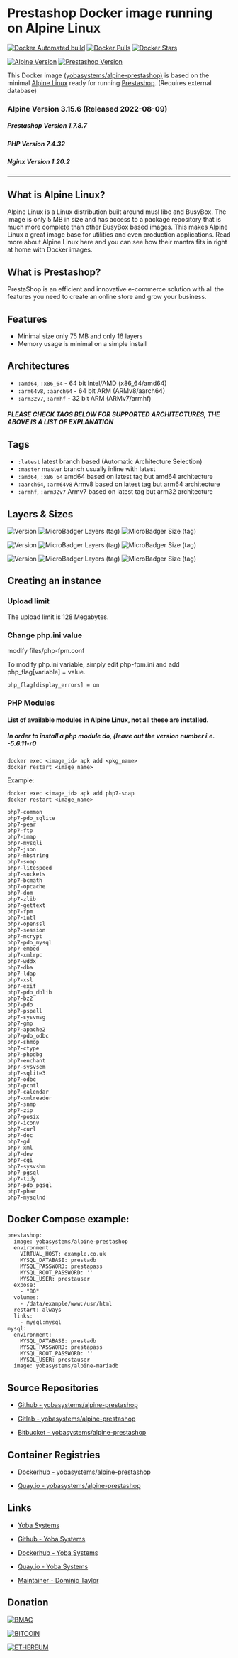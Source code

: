 # Prestashop Docker image running on Alpine Linux

[![Docker Automated build](https://img.shields.io/docker/automated/yobasystems/alpine-prestashop.svg?style=for-the-badge&logo=docker)](https://hub.docker.com/r/yobasystems/alpine-prestashop/)
[![Docker Pulls](https://img.shields.io/docker/pulls/yobasystems/alpine-prestashop.svg?style=for-the-badge&logo=docker)](https://hub.docker.com/r/yobasystems/alpine-prestashop/)
[![Docker Stars](https://img.shields.io/docker/stars/yobasystems/alpine-prestashop.svg?style=for-the-badge&logo=docker)](https://hub.docker.com/r/yobasystems/alpine-prestashop/)

[![Alpine Version](https://img.shields.io/badge/Alpine%20version-v3.15.6-green.svg?style=for-the-badge)](https://alpinelinux.org/)
[![Prestashop Version](https://img.shields.io/badge/Prestashop%20version-v1.7.8.7-green.svg?style=for-the-badge)](https://www.prestashop.com/en)


This Docker image [(yobasystems/alpine-prestashop)](https://hub.docker.com/r/yobasystems/alpine-prestashop/) is based on the minimal [Alpine Linux](https://alpinelinux.org/) ready for running [Prestashop](https://www.prestashop.com/en). (Requires external database)

### Alpine Version 3.15.6 (Released 2022-08-09)
##### Prestashop Version 1.7.8.7
##### PHP Version 7.4.32
##### Nginx Version 1.20.2

----

## What is Alpine Linux?
Alpine Linux is a Linux distribution built around musl libc and BusyBox. The image is only 5 MB in size and has access to a package repository that is much more complete than other BusyBox based images. This makes Alpine Linux a great image base for utilities and even production applications. Read more about Alpine Linux here and you can see how their mantra fits in right at home with Docker images.

## What is Prestashop?
PrestaShop is an efficient and innovative e-commerce solution with all the features you need to create an online store and grow your business.

## Features

* Minimal size only 75 MB and only 16 layers
* Memory usage is minimal on a simple install

## Architectures

* ```:amd64```, ```:x86_64``` - 64 bit Intel/AMD (x86_64/amd64)
* ```:arm64v8```, ```:aarch64``` - 64 bit ARM (ARMv8/aarch64)
* ```:arm32v7```, ```:armhf``` - 32 bit ARM (ARMv7/armhf)

##### PLEASE CHECK TAGS BELOW FOR SUPPORTED ARCHITECTURES, THE ABOVE IS A LIST OF EXPLANATION

## Tags

* ```:latest``` latest branch based (Automatic Architecture Selection)
* ```:master``` master branch usually inline with latest
* ```:amd64```, ```:x86_64```  amd64 based on latest tag but amd64 architecture
* ```:aarch64```, ```:arm64v8``` Armv8 based on latest tag but arm64 architecture
* ```:armhf```, ```:arm32v7``` Armv7 based on latest tag but arm32 architecture

## Layers & Sizes

![Version](https://img.shields.io/badge/version-amd64-blue.svg?style=for-the-badge)
![MicroBadger Layers (tag)](https://img.shields.io/microbadger/layers/yobasystems/alpine-prestashop/amd64.svg?style=for-the-badge)
![MicroBadger Size (tag)](https://img.shields.io/microbadger/image-size/yobasystems/alpine-prestashop/amd64.svg?style=for-the-badge)

![Version](https://img.shields.io/badge/version-aarch64-blue.svg?style=for-the-badge)
![MicroBadger Layers (tag)](https://img.shields.io/microbadger/layers/yobasystems/alpine-prestashop/aarch64.svg?style=for-the-badge)
![MicroBadger Size (tag)](https://img.shields.io/microbadger/image-size/yobasystems/alpine-prestashop/aarch64.svg?style=for-the-badge)

![Version](https://img.shields.io/badge/version-armhf-blue.svg?style=for-the-badge)
![MicroBadger Layers (tag)](https://img.shields.io/microbadger/layers/yobasystems/alpine-prestashop/armhf.svg?style=for-the-badge)
![MicroBadger Size (tag)](https://img.shields.io/microbadger/image-size/yobasystems/alpine-prestashop/armhf.svg?style=for-the-badge)


## Creating an instance


### Upload limit

The upload limit is 128 Megabytes.

### Change php.ini value
modify files/php-fpm.conf

To modify php.ini variable, simply edit php-fpm.ini and add php_flag[variable] = value.

```
php_flag[display_errors] = on
```

### PHP Modules
#### List of available modules in Alpine Linux, not all these are installed.
##### In order to install a php module do, (leave out the version number i.e. -5.6.11-r0
```
docker exec <image_id> apk add <pkg_name>
docker restart <image_name>
```
Example:

```
docker exec <image_id> apk add php7-soap
docker restart <image_name>
```

```
php7-common
php7-pdo_sqlite
php7-pear
php7-ftp
php7-imap
php7-mysqli
php7-json
php7-mbstring
php7-soap
php7-litespeed
php7-sockets
php7-bcmath
php7-opcache
php7-dom
php7-zlib
php7-gettext
php7-fpm
php7-intl
php7-openssl
php7-session
php7-mcrypt
php7-pdo_mysql
php7-embed
php7-xmlrpc
php7-wddx
php7-dba
php7-ldap
php7-xsl
php7-exif
php7-pdo_dblib
php7-bz2
php7-pdo
php7-pspell
php7-sysvmsg
php7-gmp
php7-apache2
php7-pdo_odbc
php7-shmop
php7-ctype
php7-phpdbg
php7-enchant
php7-sysvsem
php7-sqlite3
php7-odbc
php7-pcntl
php7-calendar
php7-xmlreader
php7-snmp
php7-zip
php7-posix
php7-iconv
php7-curl
php7-doc
php7-gd
php7-xml
php7-dev
php7-cgi
php7-sysvshm
php7-pgsql
php7-tidy
php7-pdo_pgsql
php7-phar
php7-mysqlnd
```

## Docker Compose example:

```yalm
prestashop:
  image: yobasystems/alpine-prestashop
  environment:
    VIRTUAL_HOST: example.co.uk
    MYSQL_DATABASE: prestadb
    MYSQL_PASSWORD: prestapass
    MYSQL_ROOT_PASSWORD: ''
    MYSQL_USER: prestauser
  expose:
    - "80"
  volumes:
    - /data/example/www:/usr/html
  restart: always
  links:
    - mysql:mysql
mysql:
  environment:
    MYSQL_DATABASE: prestadb
    MYSQL_PASSWORD: prestapass
    MYSQL_ROOT_PASSWORD: ''
    MYSQL_USER: prestauser
  image: yobasystems/alpine-mariadb
```

## Source Repositories

* [Github - yobasystems/alpine-prestashop](https://github.com/yobasystems/alpine-prestashop)

* [Gitlab - yobasystems/alpine-prestashop](https://gitlab.com/yobasystems/alpine-prestashop)

* [Bitbucket - yobasystems/alpine-prestashop](https://bitbucket.org/yobasystems/alpine-prestashop/)


## Container Registries

* [Dockerhub - yobasystems/alpine-prestashop](https://hub.docker.com/r/yobasystems/alpine-prestashop/)

* [Quay.io - yobasystems/alpine-prestashop](https://quay.io/repository/yobasystems/alpine-prestashop)


## Links

* [Yoba Systems](https://www.yobasystems.co.uk/)

* [Github - Yoba Systems](https://github.com/yobasystems/)

* [Dockerhub - Yoba Systems](https://hub.docker.com/u/yobasystems/)

* [Quay.io - Yoba Systems](https://quay.io/organization/yobasystems)

* [Maintainer - Dominic Taylor](https://github.com/dominictayloruk)

## Donation

[![BMAC](https://img.shields.io/badge/BUY%20ME%20A%20COFFEE-£5-blue.svg?style=for-the-badge&logo=buy-me-a-coffee)](https://www.buymeacoffee.com/dominictayloruk?new=1)

[![BITCOIN](https://img.shields.io/badge/BTC-bc1q7hy8qmyvq7rw6slrna7yffcdnj9rcg4e9xjecc-blue.svg?style=for-the-badge&logo=bitcoin)](bitcoin:bc1q7hy8qmyvq7rw6slrna7yffcdnj9rcg4e9xjecc)

[![ETHEREUM](https://img.shields.io/badge/ETH-0xb6bE2e4da3d86b50Bdae1F9B6960c23dd87C532C-blue.svg?style=for-the-badge&logo=ethereum)](ethereum:0xb6bE2e4da3d86b50Bdae1F9B6960c23dd87C532C)